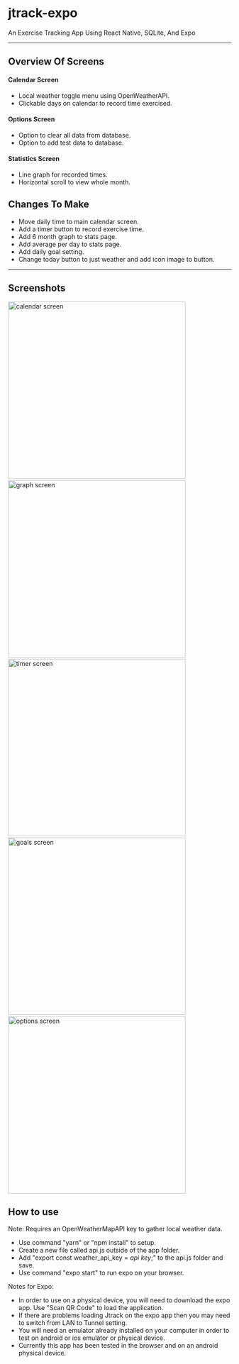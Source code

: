 # jtrack-expo
An Exercise Tracking App Using React Native, SQLite, And Expo

--- 

## Overview Of Screens

#### Calendar Screen
- Local weather toggle menu using OpenWeatherAPI.
- Clickable days on calendar to record time exercised.

#### Options Screen
- Option to clear all data from database.
- Option to add test data to database.

#### Statistics Screen
- Line graph for recorded times.
- Horizontal scroll to view whole month.

## Changes To Make
- Move daily time to main calendar screen.
- Add a timer button to record exercise time.
- Add 6 month graph to stats page.
- Add average per day to stats page.
- Add daily goal setting.
- Change today button to just weather and add icon image to button.

---

## Screenshots

<p float="left">
  <img src="https://github.com/kinern/jtrack-expo/blob/master/images/current-ver/calendar_screen.png?raw=true" height="400" alt="calendar screen"/>
  &nbsp;&nbsp;&nbsp;&nbsp;&nbsp;&nbsp;
  <img src="https://github.com/kinern/jtrack-expo/blob/master/images/current-ver/graph_screen.png?raw=true" height="400" alt="graph screen"/>
  &nbsp;&nbsp;&nbsp;&nbsp;&nbsp;&nbsp;
  <img src="https://github.com/kinern/jtrack-expo/blob/master/images/current-ver/timer_screen.png?raw=true" height="400" alt="timer screen"/>
  &nbsp;&nbsp;&nbsp;&nbsp;&nbsp;&nbsp;
  <img src="https://github.com/kinern/jtrack-expo/blob/master/images/current-ver/goals_screen.png?raw=true" height="400" alt="goals screen"/>
  &nbsp;&nbsp;&nbsp;&nbsp;&nbsp;&nbsp;
  <img src="https://github.com/kinern/jtrack-expo/blob/master/images/current-ver/options_screen.png?raw=true" height="400" alt="options screen"/>
</p>

## How to use

Note: Requires an OpenWeatherMapAPI key to gather local weather data.
- Use command "yarn" or "npm install" to setup.
- Create a new file called api.js outside of the app folder.
- Add "export const weather_api_key = *api key*;" to the api.js folder and save.
- Use command "expo start" to run expo on your browser.

Notes for Expo:
- In order to use on a physical device, you will need to download the expo app. Use "Scan QR Code" to load the application. 
- If there are problems loading Jtrack on the expo app then you may need to switch from LAN to Tunnel setting.
- You will need an emulator already installed on your computer in order to test on android or ios emulator or physical device.
- Currently this app has been tested in the browser and on an android physical device.

